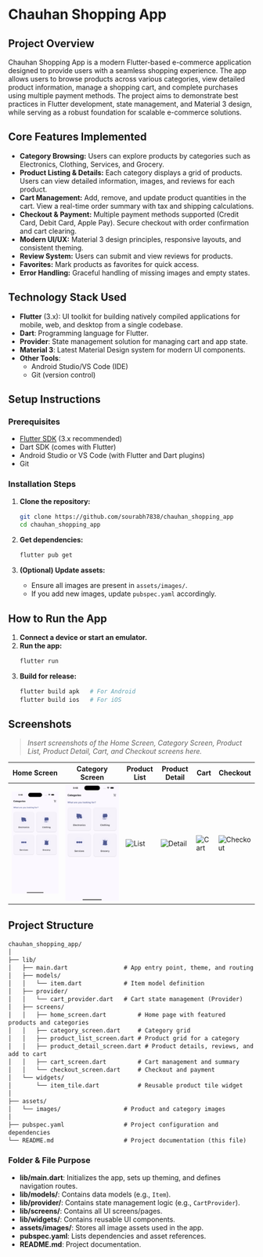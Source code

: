 # Chauhan Shopping App

## Project Overview

Chauhan Shopping App is a modern Flutter-based e-commerce application designed to provide users with a seamless shopping experience. The app allows users to browse products across various categories, view detailed product information, manage a shopping cart, and complete purchases using multiple payment methods. The project aims to demonstrate best practices in Flutter development, state management, and Material 3 design, while serving as a robust foundation for scalable e-commerce solutions.

## Core Features Implemented

- **Category Browsing:** Users can explore products by categories such as Electronics, Clothing, Services, and Grocery.
- **Product Listing & Details:** Each category displays a grid of products. Users can view detailed information, images, and reviews for each product.
- **Cart Management:** Add, remove, and update product quantities in the cart. View a real-time order summary with tax and shipping calculations.
- **Checkout & Payment:** Multiple payment methods supported (Credit Card, Debit Card, Apple Pay). Secure checkout with order confirmation and cart clearing.
- **Modern UI/UX:** Material 3 design principles, responsive layouts, and consistent theming.
- **Review System:** Users can submit and view reviews for products.
- **Favorites:** Mark products as favorites for quick access.
- **Error Handling:** Graceful handling of missing images and empty states.

## Technology Stack Used

- **Flutter** (3.x): UI toolkit for building natively compiled applications for mobile, web, and desktop from a single codebase.
- **Dart**: Programming language for Flutter.
- **Provider**: State management solution for managing cart and app state.
- **Material 3**: Latest Material Design system for modern UI components.
- **Other Tools**: 
  - Android Studio/VS Code (IDE)
  - Git (version control)

## Setup Instructions

### Prerequisites

- [Flutter SDK](https://flutter.dev/docs/get-started/install) (3.x recommended)
- Dart SDK (comes with Flutter)
- Android Studio or VS Code (with Flutter and Dart plugins)
- Git

### Installation Steps

1. **Clone the repository:**
   ```sh
   git clone https://github.com/sourabh7838/chauhan_shopping_app
   cd chauhan_shopping_app
   ```

2. **Get dependencies:**
   ```sh
   flutter pub get
   ```

3. **(Optional) Update assets:**
   - Ensure all images are present in `assets/images/`.
   - If you add new images, update `pubspec.yaml` accordingly.

## How to Run the App

1. **Connect a device or start an emulator.**
2. **Run the app:**
   ```sh
   flutter run
   ```
3. **Build for release:**
   ```sh
   flutter build apk   # For Android
   flutter build ios   # For iOS
   ```

## Screenshots

> _Insert screenshots of the Home Screen, Category Screen, Product List, Product Detail, Cart, and Checkout screens here._

| Home Screen | Category Screen | Product List | Product Detail | Cart | Checkout |
|-------------|----------------|--------------|----------------|------|----------|
| ![Home](screenshots/home.png) | ![Category](screenshots/category.png) | ![List](screenshots/list.png) | ![Detail](screenshots/detail.png) | ![Cart](screenshots/cart.png) | ![Checkout](screenshots/checkout.png) |

## Project Structure

```
chauhan_shopping_app/
│
├── lib/
│   ├── main.dart                # App entry point, theme, and routing
│   ├── models/
│   │   └── item.dart            # Item model definition
│   ├── provider/
│   │   └── cart_provider.dart   # Cart state management (Provider)
│   ├── screens/
│   │   ├── home_screen.dart         # Home page with featured products and categories
│   │   ├── category_screen.dart     # Category grid
│   │   ├── product_list_screen.dart # Product grid for a category
│   │   ├── product_detail_screen.dart # Product details, reviews, and add to cart
│   │   ├── cart_screen.dart         # Cart management and summary
│   │   └── checkout_screen.dart     # Checkout and payment
│   └── widgets/
│       └── item_tile.dart           # Reusable product tile widget
│
├── assets/
│   └── images/                  # Product and category images
│
├── pubspec.yaml                 # Project configuration and dependencies
└── README.md                    # Project documentation (this file)
```

### Folder & File Purpose

- **lib/main.dart**: Initializes the app, sets up theming, and defines navigation routes.
- **lib/models/**: Contains data models (e.g., `Item`).
- **lib/provider/**: Contains state management logic (e.g., `CartProvider`).
- **lib/screens/**: Contains all UI screens/pages.
- **lib/widgets/**: Contains reusable UI components.
- **assets/images/**: Stores all image assets used in the app.
- **pubspec.yaml**: Lists dependencies and asset references.
- **README.md**: Project documentation.
